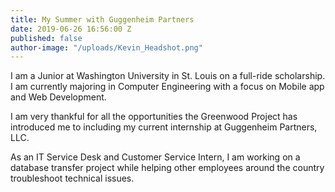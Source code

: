 ```yaml
---
title: My Summer with Guggenheim Partners
date: 2019-06-26 16:56:00 Z
published: false
author-image: "/uploads/Kevin_Headshot.png"
---
```


I am a Junior at Washington University in St. Louis on a full-ride scholarship. I am currently majoring in Computer Engineering with a focus on Mobile app and Web Development.

I am very thankful for all the opportunities the Greenwood Project has introduced me to including my current internship at Guggenheim Partners, LLC.

As an IT Service Desk and Customer Service Intern, I am working on a database transfer project while helping other employees around the country troubleshoot technical issues. 
